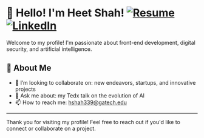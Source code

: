 # 👋 Hello! I'm Heet Shah! [![Resume](https://img.shields.io/badge/Resume-Download-brightgreen)](https://drive.google.com/file/d/1NY4dh1-By3P1nA_k13UUDRjqYnjZPYPq/view?usp=sharing) [![LinkedIn](https://img.shields.io/badge/LinkedIn-blue?style=flat&logo=linkedin&logoColor=white)](https://linkedin.com/in/heettshahh)

Welcome to my profile! I'm passionate about front-end development, digital security, and artificial intelligence.

## 🚀 About Me

- 👯 I’m looking to collaborate on: new endeavors, startups, and innovative projects
- 💬 Ask me about: my Tedx talk on the evolution of AI
- 📫 How to reach me: [hshah339@gatech.edu](hshah339@gatech.edu](mailto:))

---

Thank you for visiting my profile! Feel free to reach out if you'd like to connect or collaborate on a project.

<!---

hxxtsxxh/hxxtsxxh is a ✨ special ✨ repository because its `README.md` (this file) appears on your GitHub profile.

You can click the Preview link to take a look at your changes.

--->
